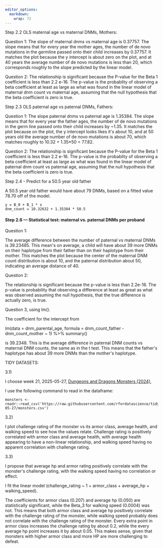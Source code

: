 ```yaml
---
editor_options: 
  markdown: 
    wrap: 72
---
```


Step 2.2 OLS maternal age vs maternal DNMs, Mothers:

Question 1: The slope of maternal dnms vs maternal age is 0.37757. The
slope means that for every year the mother ages, the number of de novo
mutations in the germline passed onto their child increases by 0.37757.
It matches the plot because the y intercept is about zero on the plot,
and at 40 years the average number of de novo mutations is less than 20,
which corresponds roughly to the slope predicted by the linear model.

Question 2: The relationship is significant because the P-value for the
Beta 1 coefficient is less than 2.2 e-16. The p-value is the probablity
of observing a beta coefficient at least as large as what was found in
the linear model of maternal dnm count vs maternal age, assuming that
the null hypothesis that the beta coefficient is zero is true.

Step 2.3 OLS paternal age vs paternal DNMs, Fathers:

Question 1: The slope paternal dnms vs paternal age is 1.35384. The
slope means that for every year the father ages, the number of de novo
mutations in the germ line passed onto their child increases by \~1.35.
It matches the plot because on the plot, the y intercept looks likes
it's about 10, and at 50 years old the average number of de novo
mutations is about 70, which matches roughly to 10.32 + 1.35\*50 =
77.82.

Question 2: The relationship is significant because the P-value for the
Beta 1 coefficient is less than 2.2 e-16. The p-value is the probablity
of observing a beta coefficient at least as large as what was found in
the linear model of paternal dnm count vs paternal age, assuming that
the null hypothesis that the beta coefficient is zero is true.

Step 2.4 - Predict for a 50.5 year old father

A 50.5 year old father would have about 79 DNMs, based on a fitted value
78.70 off of the model.

```         
y = B_0 + B_1 * x
dnm_count = 10.32632 + 1.35384 * 50.5
```

#### **Step 2.6 — Statistical test: maternal vs. paternal DNMs per proband**

Question 1:

The average difference between the number of paternal vs maternal DNMs
is 39.23485. This mean's on average, a child will have about 39 more
DNMs on their haplotype from their father than on their haplotype from
their mother. This matches the plot because the center of the maternal
DNM count distribution is about 10, and the paternal distribution about
50, indicating an average distance of 40.

Question 2:

The relationship is significant because the p-value is less than
2.2e-16. The p-value is probability that observing a difference at least
as great as what was observed assuming the null hypothesis, that the
true difference is actually zero, is true.

Question 3, using lm().

The coefficient for the intercept from

lm(data = dnm_parental_age, formula = dnm_count_father -
dnm_count_mother \~ 1) %\>% summary()

is 39.2348. This is the average difference in paternal DNM counts vs
maternal DNM counts, the same as in the t test. This means that the
father's haplotype has about 39 more DNMs than the mother's haplotype.

TIDY DATASETS:

3.1)

I choose week 21, 2025-05-27, [Dungeons and Dragons Monsters
(2024)](https://github.com/rfordatascience/tidytuesday/blob/main/data/2025/2025-05-27/readme.md),

I use the following command to read in the dataframe:

```         
monsters <- readr::read_csv('https://raw.githubusercontent.com/rfordatascience/tidytuesday/main/data/2025/2025-05-27/monsters.csv')
```

3.2)

I plot challenge rating of the monster vs its armor class, average
health, and walking speed to see how the values relate. Challenge rating
is positively correlated with armor class and average health, with
average health appearing to have a non-linear relationship, and walking
speed having no apparent correlation with challenge rating.

3.3)

I propose that average hp and armor rating positively correlate with the
monster's challenge rating, with the walking speed having no correlation
or effect.

I fit the linear model (challenge_rating \~ 1 + armor_class +
average_hp + walking_speed).

The coefficients for armor class (0.207) and average hp (0.050) are
statistically significant, while the Beta_3 for walking speed (0.0004)
was not. This means that both armor class and average hp positively
correlate with the challenge rating of the monster, while walking speed
probably does not correlate with the challenge rating of the monster.
Every extra point in armor class increases the challenge rating by about
0.2, while the every average hp point increases it by about 0.05. This
makes sense, given that monsters with higher armor class and more HP are
more challenging to defeat.
